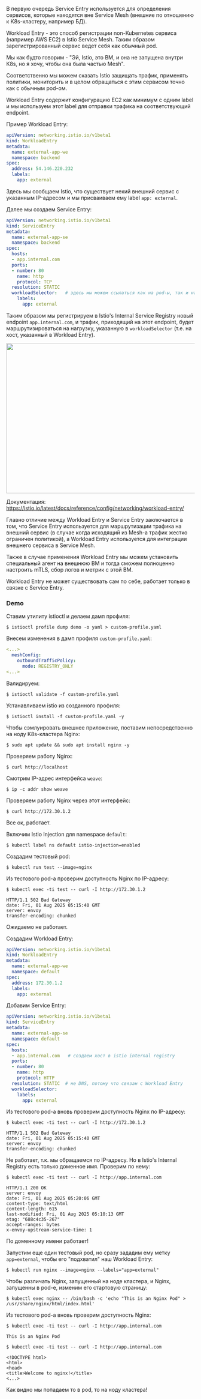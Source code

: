 В первую очередь Service Entry используется для определения сервисов, которые находятся вне Service Mesh (внешние по отношению к K8s-кластеру, например БД).

Workload Entry - это способ регистрации non-Kubernetes сервиса (например AWS EC2) в Istio Service Mesh. Таким образом зарегистрированный сервис ведет себя как обычный pod.

Мы как будто говорим - "Эй, Istio, это ВМ, и она не запущена внутри K8s, но я хочу, чтобы она была частью Mesh".

Соответственно мы можем сказать Istio защищать трафик, применять политики, мониторить и в целом обращаться с этим сервисом точно как с обычным pod-ом.

Workload Entry содержит конфигурацию EC2 как минимум с одним label и мы используем этот label для отправки трафика на соответствующий endpoint.

Пример Workload Entry:

```yaml
apiVersion: networking.istio.io/v1beta1
kind: WorkloadEntry
metadata:
  name: external-app-we
  namespace: backend
spec:
  address: 54.146.220.232
  labels:
    app: external
```

Здесь мы сообщаем Istio, что существует некий внешний сервис с указанным IP-адресом и мы присваиваем ему label `app: external`.

Далее мы создаем Service Entry:

```yaml
apiVersion: networking.istio.io/v1beta1
kind: ServiceEntry
metadata:
  name: external-app-se
  namespace: backend
spec:
  hosts:
  - app.internal.com
  ports:
  - number: 80
    name: http
    protocol: TCP
  resolution: STATIC
  workloadSelector:   # здесь мы можем ссылаться как на pod-ы, так и на Workload Entries
    labels:
      app: external  
```

Таким образом мы регистрируем в Istio's Internal Service Registry новый endpoint `app.internal.com`, и трафик, приходящий на этот endpoint, будет маршрутизироваться на нагрузку, указанную в `workloadSelector` (т.е. на хост, указанный в Workload Entry).

<img src="image.png" width="800" height="400"><br>

Документация: https://istio.io/latest/docs/reference/config/networking/workload-entry/

Главно отличие между Workload Entry и Service Entry заключается в том, что Service Entry используется для маршрутизации трафика на внешний сервис (в случае когда исходящий из Mesh-а трафик жестко ограничен политикой), а Workload Entry используется для интеграции внешнего сервиса в Service Mesh.

Также в случае применения Workload Entry мы можем установить специальный агент на внешнюю ВМ и тогда сможем полноценно настроить mTLS, сбор логов и метрик с этой ВМ.

Workload Entry не может существовать сам по себе, работает только в связке с Service Entry.

### Demo

Ставим утилиту istioctl и делаем дамп профиля:

```shell
$ istioctl profile dump demo -o yaml > custom-profile.yaml
```

Внесем изменения в дамп профиля `custom-profile.yaml`:

```yaml
<...>
  meshConfig:
    outboundTrafficPolicy:
      mode: REGISTRY_ONLY
<...>
```

Валидируем:

```shell
$ istioctl validate -f custom-profile.yaml
```

Устанавливаем istio из созданного профиля:

```shell
$ istioctl install -f custom-profile.yaml -y
```

Чтобы сэмлуировать внешнее приложение, поставим непосредственно на ноду K8s-кластера Nginx:

```shell
$ sudo apt update && sudo apt install nginx -y
```

Проверяем работу Nginx:

```shell
$ curl http://localhost
```

Смотрим IP-адрес интерфейса `weave`:

```shell
$ ip -c addr show weave
```

Проверяем работу Nginx через этот интерфейс:

```shell
$ curl http://172.30.1.2
```

Все ок, работает.

Включим Istio Injection для namespace `default`:

```shell
$ kubectl label ns default istio-injection=enabled
```

Создадим тестовый pod:

```shell
$ kubectl run test --image=nginx
```

Из тестового pod-а проверим доступность Nginx по IP-адресу:

```shell
$ kubectl exec -ti test -- curl -I http://172.30.1.2

HTTP/1.1 502 Bad Gateway
date: Fri, 01 Aug 2025 05:15:40 GMT
server: envoy
transfer-encoding: chunked
```

Ожидаемо не работает.

Создадим Workload Entry:

```yaml
apiVersion: networking.istio.io/v1beta1
kind: WorkloadEntry
metadata:
  name: external-app-we
  namespace: default
spec:
  address: 172.30.1.2
  labels:
    app: external
```

Добавим Service Entry:

```yaml
apiVersion: networking.istio.io/v1beta1
kind: ServiceEntry
metadata:
  name: external-app-se
  namespace: default
spec:
  hosts:
  - app.internal.com   # создаем хост в istio internal registry
  ports:
  - number: 80
    name: http
    protocol: HTTP
  resolution: STATIC  # не DNS, потому что связан с Workload Entry
  workloadSelector:
    labels:
      app: external
```

Из тестового pod-а вновь проверим доступность Nginx по IP-адресу:

```shell
$ kubectl exec -ti test -- curl -I http://172.30.1.2

HTTP/1.1 502 Bad Gateway
date: Fri, 01 Aug 2025 05:15:40 GMT
server: envoy
transfer-encoding: chunked
```

Не работает, т.к. мы обращаемся по IP-адресу. Но в Istio's Internal Registry есть только доменное имя. Проверим по нему:

```shell
$ kubectl exec -ti test -- curl -I http://app.internal.com

HTTP/1.1 200 OK
server: envoy
date: Fri, 01 Aug 2025 05:20:06 GMT
content-type: text/html
content-length: 615
last-modified: Fri, 01 Aug 2025 05:10:13 GMT
etag: "688c4c35-267"
accept-ranges: bytes
x-envoy-upstream-service-time: 1
```

По доменному имени работает!

Запустим еще один тестовый pod, но сразу зададим ему метку `app=external`, чтобы его "подхватил" наш Workload Entry:

```shell
$ kubectl run nginx --image=nginx --labels="app=external"
```

Чтобы различать Nginx, запущенный на ноде кластера, и Nginx, запущенны в pod-е, изменим его стартовую страницу:

```shell
$ kubectl exec nginx -- /bin/bash -c 'echo "This is an Nginx Pod" > /usr/share/nginx/html/index.html'
```

Из тестового pod-а вновь проверим доступность Nginx:

```shell
$ kubectl exec -ti test -- curl -I http://app.internal.com

This is an Nginx Pod

$ kubectl exec -ti test -- curl -I http://app.internal.com

<!DOCTYPE html>
<html>
<head>
<title>Welcome to nginx!</title>
<...>
```

Как видно мы попадаем то в pod, то на ноду кластера!